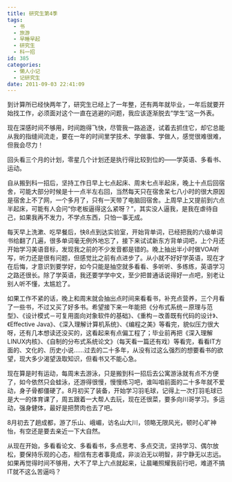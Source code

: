 ```yaml
---
title: 研究生第4季
tags:
  - 书
  - 旅游
  - 早睡早起
  - 研究生
  - 科一招
id: 385
categories:
  - 懒人小记
  - 记研究生
date: 2011-09-03 22:41:09
---
```


到计算所已经快两年了，研究生已经上了一年整，还有两年就毕业，一年后就要开始找工作，必须面对这个一直在逃避的问题，我应该逐渐脱去“学生”这一外表。

现在深感时间不够用，时间跑得飞快，尽管我一路追逐，试着去抓住它，却它总能从我的指缝间流走，要在一年的时间里学技术、学做事、学做人，感觉很难很难，但我会尽力！

回头看三个月的计划，零星几个计划还是执行得比较到位的——学英语、多看书、运动。

<!--more-->

自从搬到科一招后，坚持工作日早上七点起床、周末七点半起床，晚上十点后回宿舍，可能大部分时候是十一点半左右回，当然每天只在宿舍呆七八小时的很大原因是宿舍上不了网，一个多月了，只有一天带了电脑回宿舍。上周早上又提前到六点半起床，可能有人会问“你老板逼得这么紧呀？”，其实没人逼我，是我在虐待自己，如果我再不发力，不学点东西，只怕一事无成。

每天早上洗漱、吃早餐后，快8点到达实验室，开始背单词，已经把我的六级单词书给翻了几遍，很多单词毫无例外地忘了，接下来试试新东方背单词吧，上个月还开始学习美语音标，发现我之前的不少发音都是错的。晚上抽出半小时做VOA听写，听力还是很有问题，但感觉比之前有点进步了。从小就不好好学英语，现在才在后悔，才意识到要学好，如今只能是抽空就多看看、多听听、多练练，英语学习之路还很长。除了学英语，我还要学学中文，至少把普通话说得好一点吧，别老让别人听不懂，太尴尬了。

如果工作不紧的话，晚上和周末就会抽出点时间来看看书，补充点营养，三个月看了一些书，不过又买了好多书。希望接下来一年能把《分布式系统－原理与范型》、《设计模式－可复用面向对象软件的基础》、《重构－改善既有代码的设计》、《Effective Java》、《深入理解计算机系统》、《编程之美》等看完，貌似压力很大呀，还有几本想读还没买的，这看起来有点偏工程了；毕业前再把《深入理解LINUX内核》、《自制的分布式系统论文》（每天看一篇还有戏）等看完，看看IT方面的、文化的、历史小说……过去的二十多年，从没有过这么强烈的想要看书的欲望，现大多少渴望汲取知识，但看书又不能心急。

现在算是时有运动，每周末去游泳，只是搬到科一招后去公寓游泳就有点不方便了，如今依然只会蛙泳，还游得很慢，慢慢练习吧，谁叫咱前面的二十多年就不爱动，身子骨都僵硬了。8月初买了装备，开始学习羽毛球，记得上一次打羽毛球已是大一的体育课了，周五跟着一大帮人去玩，现在还很菜，要多向川哥学习。多运动，强身健体，最好是把赘肉也去了吧。

8月初去了趟成都，游了乐山、峨嵋，访名山大川，领略无限风光，顿时心旷神怡，有空还是要去亲近一下大自然。

从现在开始，多看看论文、多看看书，多点思考、多点交流，坚持学习、偶尔放松，要保持乐观的心态，相信有志者事竟成，非淡泊无以明智，非宁静无以志远。如果再觉得时间不够用，大不了早上六点就起来，让晨曦照耀我前行吧，难道不搞IT就不这么苦逼吗？
